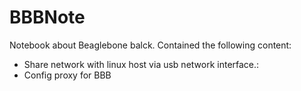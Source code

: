 # BBBNote

Notebook about Beaglebone balck. Contained the following content:

- Share network with linux host via usb network interface.:
- Config proxy for BBB
